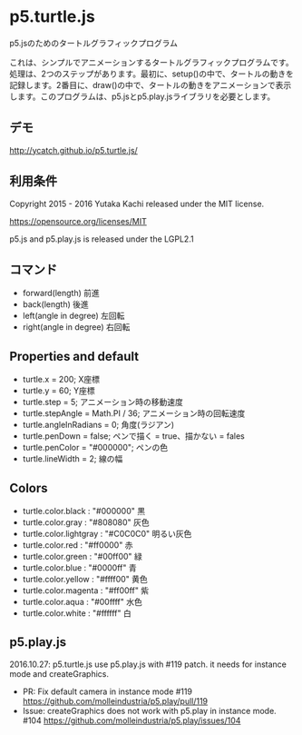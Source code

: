 # p5.turtle.js

p5.jsのためのタートルグラフィックプログラム

これは、シンプルでアニメーションするタートルグラフィックプログラムです。処理は、2つのステップがあります。最初に、setup()の中で、タートルの動きを記録します。2番目に、draw()の中で、タートルの動きをアニメーションで表示します。このプログラムは、p5.jsとp5.play.jsライブラリを必要とします。


## デモ

http://ycatch.github.io/p5.turtle.js/


## 利用条件

Copyright 2015 - 2016 Yutaka Kachi released under the MIT license.

https://opensource.org/licenses/MIT


p5.js and p5.play.js is released under the LGPL2.1


## コマンド

- forward(length)		前進
- back(length)			後進
- left(angle in degree)		左回転
- right(angle in degree)	右回転


## Properties and default

- turtle.x = 200;			X座標
- turtle.y = 60;			Y座標
- turtle.step = 5;			アニメーション時の移動速度
- turtle.stepAngle = Math.PI / 36;	アニメーション時の回転速度
- turtle.angleInRadians = 0;		角度(ラジアン)
- turtle.penDown = false;		ペンで描く = true、描かない = fales
- turtle.penColor = "#000000";		ペンの色
- turtle.lineWidth = 2;			線の幅


## Colors

- turtle.color.black :		"#000000"	黒
- turtle.color.gray :		"#808080"	灰色
- turtle.color.lightgray :	"#C0C0C0"	明るい灰色
- turtle.color.red :		"#ff0000"	赤
- turtle.color.green :		"#00ff00"	緑
- turtle.color.blue :		"#0000ff"	青
- turtle.color.yellow :		"#ffff00"	黄色
- turtle.color.magenta :	"#ff00ff"	紫
- turtle.color.aqua :		"#00ffff"	水色
- turtle.color.white :		"#ffffff"	白


## p5.play.js

2016.10.27: p5.turtle.js use p5.play.js with #119 patch.
it needs for instance mode and createGraphics.

- PR: Fix default camera in instance mode #119
  https://github.com/molleindustria/p5.play/pull/119
- Issue: createGraphics does not work with p5.play in instance mode. #104
  https://github.com/molleindustria/p5.play/issues/104
